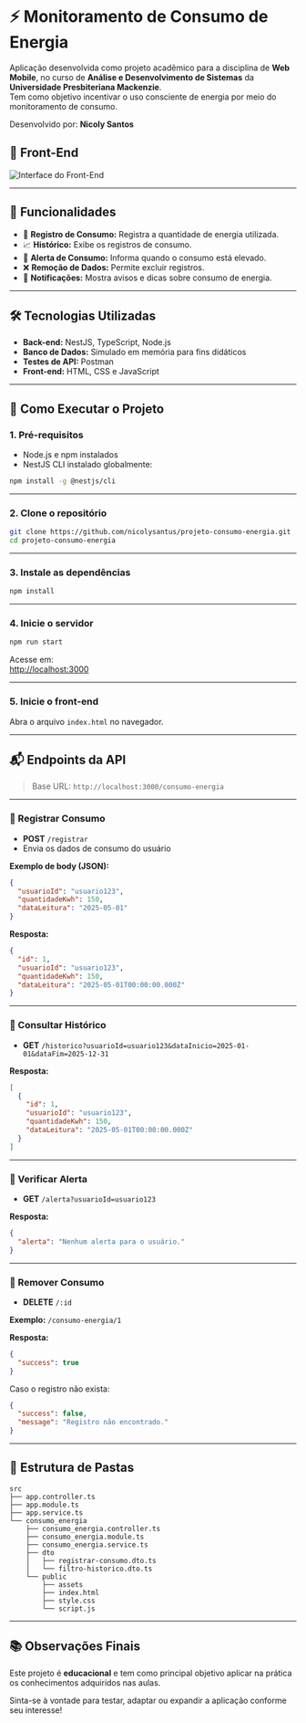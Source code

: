 # ⚡ Monitoramento de Consumo de Energia

Aplicação desenvolvida como projeto acadêmico para a disciplina de **Web Mobile**, no curso de **Análise e Desenvolvimento de Sistemas** da **Universidade Presbiteriana Mackenzie**.  
Tem como objetivo incentivar o uso consciente de energia por meio do monitoramento de consumo.

Desenvolvido por: **Nicoly Santos**

## 📱 Front-End 
![Interface do Front-End](https://drive.google.com/uc?export=view&id=15KkOfCSwrMwNkqxu0II4iRPRraqUKe7U)

---

## 🌟 Funcionalidades

- 🔌 **Registro de Consumo:** Registra a quantidade de energia utilizada.  
- 📈 **Histórico:** Exibe os registros de consumo.  
- 🚨 **Alerta de Consumo:** Informa quando o consumo está elevado.  
- ❌ **Remoção de Dados:** Permite excluir registros.  
- 🔔 **Notificações:** Mostra avisos e dicas sobre consumo de energia.

---

## 🛠️ Tecnologias Utilizadas

- **Back-end:** NestJS, TypeScript, Node.js
- **Banco de Dados:** Simulado em memória para fins didáticos
- **Testes de API:** Postman
- **Front-end:** HTML, CSS e JavaScript

---

## 🚀 Como Executar o Projeto

### 1. Pré-requisitos

- Node.js e npm instalados
- NestJS CLI instalado globalmente:
```bash
npm install -g @nestjs/cli
```

---

### 2. Clone o repositório

```bash
git clone https://github.com/nicolysantus/projeto-consumo-energia.git
cd projeto-consumo-energia
```

---

### 3. Instale as dependências

```bash
npm install
```

---

### 4. Inicie o servidor

```bash
npm run start
```

Acesse em:  
[http://localhost:3000](http://localhost:3000)

---

### 5. Inicie o front-end

Abra o arquivo `index.html` no navegador.

---

## 📬 Endpoints da API

> Base URL: `http://localhost:3000/consumo-energia`

---

### 🔸 Registrar Consumo

- **POST** `/registrar`
- Envia os dados de consumo do usuário

**Exemplo de body (JSON):**
```json
{
  "usuarioId": "usuario123",
  "quantidadeKwh": 150,
  "dataLeitura": "2025-05-01"
}
```

**Resposta:**
```json
{
  "id": 1,
  "usuarioId": "usuario123",
  "quantidadeKwh": 150,
  "dataLeitura": "2025-05-01T00:00:00.000Z"
}
```

---

### 🔸 Consultar Histórico

- **GET** `/historico?usuarioId=usuario123&dataInicio=2025-01-01&dataFim=2025-12-31`

**Resposta:**
```json
[
  {
    "id": 1,
    "usuarioId": "usuario123",
    "quantidadeKwh": 150,
    "dataLeitura": "2025-05-01T00:00:00.000Z"
  }
]
```

---

### 🔸 Verificar Alerta

- **GET** `/alerta?usuarioId=usuario123`

**Resposta:**
```json
{
  "alerta": "Nenhum alerta para o usuário."
}
```

---

### 🔸 Remover Consumo

- **DELETE** `/:id`

**Exemplo:** `/consumo-energia/1`

**Resposta:**
```json
{
  "success": true
}
```

Caso o registro não exista:

```json
{
  "success": false,
  "message": "Registro não encontrado."
}
```

---

## 📁 Estrutura de Pastas

```
src
├── app.controller.ts
├── app.module.ts
├── app.service.ts
└── consumo_energia
    ├── consumo_energia.controller.ts
    ├── consumo_energia.module.ts
    ├── consumo_energia.service.ts
    ├── dto
    │   ├── registrar-consumo.dto.ts
    │   └── filtro-historico.dto.ts
    └── public
        ├── assets
        ├── index.html
        ├── style.css
        └── script.js
```

---

## 📚 Observações Finais

Este projeto é **educacional** e tem como principal objetivo aplicar na prática os conhecimentos adquiridos nas aulas.

Sinta-se à vontade para testar, adaptar ou expandir a aplicação conforme seu interesse!

